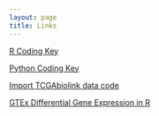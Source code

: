 ```yaml
---
layout: page
title: Links
---
```

[R Coding Key]([https://github.com/NalaHam/R_helpful_functions])

[Python Coding Key]([https://github.com/NalaHam/Python_helpful_functions/blob/main/stuff])

[Import TCGAbiolink data code]([https://github.com/NalaHam/TCGAbiolinks_helpful_functions])

[GTEx Differential Gene Expression in R]([https://github.com/NalaHam/DEG_tutorial])


